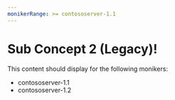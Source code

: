 ```yaml
---
monikerRange: >= contososerver-1.1
---
```


# Sub Concept 2 (Legacy)!

This content should display for the following monikers:

* contososerver-1.1
* contososerver-1.2